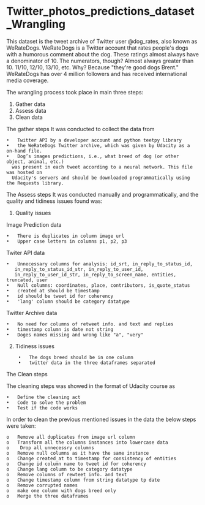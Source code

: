 # Twitter_photos_predictions_dataset_Wrangling

This dataset is the tweet archive of Twitter user @dog_rates, also known as WeRateDogs. WeRateDogs is a Twitter account that rates people's dogs with a humorous comment about the dog. These ratings almost always have a denominator of 10. The numerators, though? Almost always greater than 10. 11/10, 12/10, 13/10, etc. Why? Because "they're good dogs Brent." WeRateDogs has over 4 million followers and has received international media coverage.


The wrangling process took place in main three  steps: 
  1.	Gather data 
  2.	Assess data 
  3.	Clean data 

The gather steps 
It was conducted to collect the data from 

    •	Twitter API by a developer account and python teetpy library
    •	the WeRateDogs Twitter archive, which was given by Udacity as a on-hand file. 
    •	Dog’s images predictions, i.e., what breed of dog (or other object, animal, etc.)
      was present in each tweet according to a neural network. This file was hosted on 
      Udacity's servers and should be downloaded programmatically using the Requests library. 



The Assess steps 
It was conducted manually and programmatically, and the quality and tidiness issues found was: 

1. Quality issues

Image Prediction data

    •	There is duplicates in column image url
    •	Upper case letters in columns p1, p2, p3

Twiter API data

    •	Unnecessary columns for analysis: id_srt, in_reply_to_status_id, 
       in_reply_to_status_id_str, in_reply_to_user_id,
       in_reply_to_user_id_str, in_reply_to_screen_name, entities, truncated, user
    •	Null columns: coordinates, place, contributors, is_quote_status
    •	created at should be timestamp
    •	id should be tweet id for coherency
    •	'lang' column should be category datatype


Twitter Archive data

    •	No need for columns of retweet info. and text and replies
    •	timestamp column is date not string
    •	Doges names missing and wrong like "a", "very"


2. Tidiness issues

        •	The dogs breed should be in one column
        •	twitter data in the three dataframes separated

The Clean steps

The cleaning steps was showed in the format of Udacity course as

    •	Define the cleaning act 
    •	Code to solve the problem 
    •	Test if the code works 

In order to clean the previous mentioned issues in the data the below steps were taken:

    o	Remove all duplicates from image url column
    o	Transform all the columns instances into lowercase data
    o	 Drop all unnecessry columns
    o	Remove null columns as it have the same instance
    o	Change created_at to timestamp for consistency of entities
    o	Change id column name to tweet id for coherency
    o	Change lang column to be category datatype
    o	Remove columns of rewteet info. and text
    o	Change timestamp column from string datatype tp date
    o	Remove corrupted names
    o	make one column with dogs breed only
    o	Merge the three dataframes


